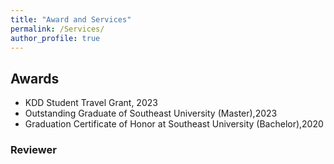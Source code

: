 ```yaml
---
title: "Award and Services"
permalink: /Services/
author_profile: true
---
```

## Awards

* KDD Student Travel Grant, 2023
* Outstanding Graduate of Southeast University (Master),2023
* Graduation Certificate of Honor at Southeast University (Bachelor),2020


### Reviewer








